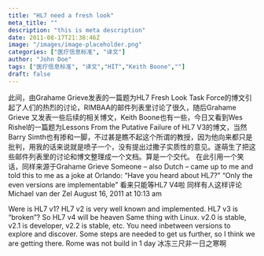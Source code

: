 ```yaml
---
title: "HL7 need a fresh look"
meta_title: ""
description: "this is meta description"
date: 2011-08-17T21:38:46Z
image: "/images/image-placeholder.png"
categories: ["医疗信息标准", "译文"]
author: "John Doe"
tags: ["医疗信息标准", "译文","HIT","Keith Boone",""]
draft: false
---
```



此间，由Grahame Grieve发表的一篇题为HL7 Fresh Look Task Force的博文引起了人们的热烈的讨论，RIMBAA的邮件列表里讨论了很久，随后Grahame Grieve 又发表一些后续的相关博文，Keith Boone也有一些，今日又看到Wes Rishel的一篇题为Lessons From the Putative Failure of HL7 V3的博文，当然Barry Simth也有掺和一脚，不过甚是瞧不起这个所谓的教授，因为他向来都只是批判，用我的话来说就是喷子一个，没有提出过撒子实质性的意见。遂萌生了把这些邮件列表里的讨论和博文整理成一个文档。算是一个交代。
在此引用一个笑话，同样来源于Grahame Grieve
Someone – also Dutch – came up to me and told this to me as a joke at Orlando:
 “Have you heard about HL7?”
 “Only the even versions are implementable”
看来只能等HL7 V4啦
同样有人这样评论
Michael van der Zel
 August 16, 2011 at 10:13 am

Were is HL7 v1? HL7 v2 is very well known and implemented. HL7 v3 is “broken”? So HL7 v4 will be heaven
 Same thing with Linux. v2.0 is stable, v2.1 is developer, v2.2 is stable, etc.
 You need inbetween versions to explore and discover.
 Some steps are needed to get us further, so I think we are getting there.
 Rome was not build in 1 day
冰冻三尺非一日之寒啊
